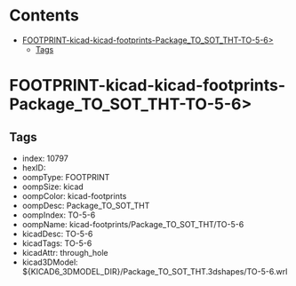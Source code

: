 



Contents
========

* [FOOTPRINT-kicad-kicad-footprints-Package_TO_SOT_THT-TO-5-6>](#footprint-kicad-kicad-footprints-package_to_sot_tht-to-5-6)
	* [Tags](#tags)

# FOOTPRINT-kicad-kicad-footprints-Package_TO_SOT_THT-TO-5-6>

## Tags

- index: 10797
- hexID: 
- oompType: FOOTPRINT
- oompSize: kicad
- oompColor: kicad-footprints
- oompDesc: Package_TO_SOT_THT
- oompIndex: TO-5-6
- oompName: kicad-footprints/Package_TO_SOT_THT/TO-5-6
- kicadDesc: TO-5-6
- kicadTags: TO-5-6
- kicadAttr: through_hole
- kicad3DModel: ${KICAD6_3DMODEL_DIR}/Package_TO_SOT_THT.3dshapes/TO-5-6.wrl
